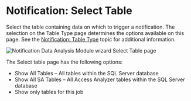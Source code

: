 # Notification: Select Table

Select the table containing data on which to trigger a notification. The selection on the Table Type page determines the options available on this page. See the [Notification: Table Type](/docs/accessanalyzer/enterpriseauditor/admin/analysis/notification/tabletype.md) topic for additional information.

![Notification Data Analysis Module wizard Select Table page](/img/product_docs/accessanalyzer/enterpriseauditor/admin/analysis/notification/selecttable.png)

The Select table page has the following options:

- Show All Tables – All tables within the SQL Server database
- Show All SA Tables – All Access Analyzer tables within the SQL Server database
- Show only tables for this job
